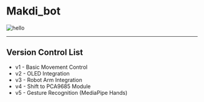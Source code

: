 # Makdi_bot

![hello](https://github.com/user-attachments/assets/0aee235a-b844-4836-bc0e-8ba156cb6fd5)

------------------------
Version Control List
------------------------
* v1 - Basic Movement Control
* v2 - OLED Integration
* v3 - Robot Arm Integration
* v4 - Shift to PCA9685 Module
* v5 - Gesture Recognition (MediaPipe Hands)
